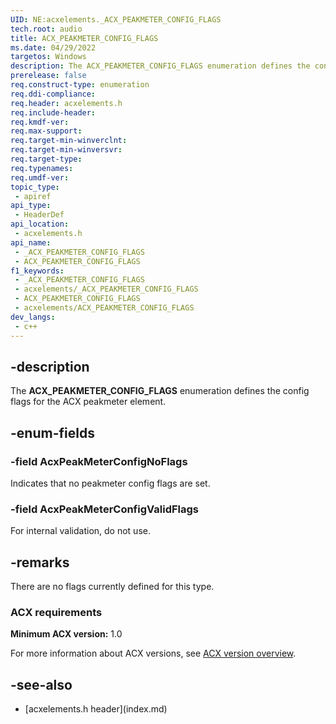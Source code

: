 ```yaml
---
UID: NE:acxelements._ACX_PEAKMETER_CONFIG_FLAGS
tech.root: audio 
title: ACX_PEAKMETER_CONFIG_FLAGS
ms.date: 04/29/2022
targetos: Windows
description: The ACX_PEAKMETER_CONFIG_FLAGS enumeration defines the config flags for the ACX peakmeter element.
prerelease: false
req.construct-type: enumeration
req.ddi-compliance: 
req.header: acxelements.h
req.include-header: 
req.kmdf-ver: 
req.max-support: 
req.target-min-winverclnt: 
req.target-min-winversvr: 
req.target-type: 
req.typenames: 
req.umdf-ver: 
topic_type:
 - apiref
api_type:
 - HeaderDef
api_location:
 - acxelements.h
api_name:
 - _ACX_PEAKMETER_CONFIG_FLAGS
 - ACX_PEAKMETER_CONFIG_FLAGS
f1_keywords:
 - _ACX_PEAKMETER_CONFIG_FLAGS
 - acxelements/_ACX_PEAKMETER_CONFIG_FLAGS
 - ACX_PEAKMETER_CONFIG_FLAGS
 - acxelements/ACX_PEAKMETER_CONFIG_FLAGS
dev_langs:
 - c++
---
```


## -description

The **ACX_PEAKMETER_CONFIG_FLAGS** enumeration defines the config flags for the ACX peakmeter element.

## -enum-fields

### -field AcxPeakMeterConfigNoFlags

Indicates that no peakmeter config flags are set.

### -field AcxPeakMeterConfigValidFlags

For internal validation, do not use.

## -remarks

There are no flags currently defined for this type.

### ACX requirements

**Minimum ACX version:** 1.0

For more information about ACX versions, see [ACX version overview](/windows-hardware/drivers/audio/acx-version-overview).

## -see-also

- [acxelements.h header\]\(index.md\)
